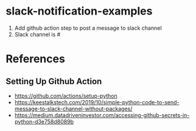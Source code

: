# slack-notification-examples

1. Add github action step to post a message to slack channel
2. Slack channel is #

# References

## Setting Up Github Action

* https://github.com/actions/setup-python
* https://keestalkstech.com/2019/10/simple-python-code-to-send-message-to-slack-channel-without-packages/
* https://medium.datadriveninvestor.com/accessing-github-secrets-in-python-d3e758d8089b
